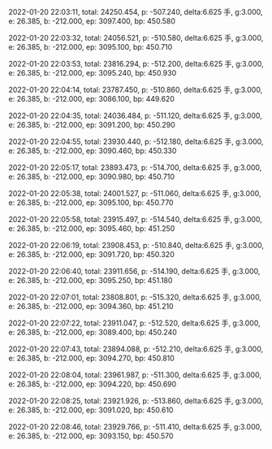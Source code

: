 2022-01-20 22:03:11, total: 24250.454, p: -507.240, delta:6.625 手, g:3.000, e: 26.385, b: -212.000, ep: 3097.400, bp: 450.580

2022-01-20 22:03:32, total: 24056.521, p: -510.580, delta:6.625 手, g:3.000, e: 26.385, b: -212.000, ep: 3095.100, bp: 450.710

2022-01-20 22:03:53, total: 23816.294, p: -512.200, delta:6.625 手, g:3.000, e: 26.385, b: -212.000, ep: 3095.240, bp: 450.930

2022-01-20 22:04:14, total: 23787.450, p: -510.860, delta:6.625 手, g:3.000, e: 26.385, b: -212.000, ep: 3086.100, bp: 449.620

2022-01-20 22:04:35, total: 24036.484, p: -511.120, delta:6.625 手, g:3.000, e: 26.385, b: -212.000, ep: 3091.200, bp: 450.290

2022-01-20 22:04:55, total: 23930.440, p: -512.180, delta:6.625 手, g:3.000, e: 26.385, b: -212.000, ep: 3090.460, bp: 450.330

2022-01-20 22:05:17, total: 23893.473, p: -514.700, delta:6.625 手, g:3.000, e: 26.385, b: -212.000, ep: 3090.980, bp: 450.710

2022-01-20 22:05:38, total: 24001.527, p: -511.060, delta:6.625 手, g:3.000, e: 26.385, b: -212.000, ep: 3095.100, bp: 450.770

2022-01-20 22:05:58, total: 23915.497, p: -514.540, delta:6.625 手, g:3.000, e: 26.385, b: -212.000, ep: 3095.460, bp: 451.250

2022-01-20 22:06:19, total: 23908.453, p: -510.840, delta:6.625 手, g:3.000, e: 26.385, b: -212.000, ep: 3091.720, bp: 450.320

2022-01-20 22:06:40, total: 23911.656, p: -514.190, delta:6.625 手, g:3.000, e: 26.385, b: -212.000, ep: 3095.250, bp: 451.180

2022-01-20 22:07:01, total: 23808.801, p: -515.320, delta:6.625 手, g:3.000, e: 26.385, b: -212.000, ep: 3094.360, bp: 451.210

2022-01-20 22:07:22, total: 23911.047, p: -512.520, delta:6.625 手, g:3.000, e: 26.385, b: -212.000, ep: 3089.400, bp: 450.240

2022-01-20 22:07:43, total: 23894.088, p: -512.210, delta:6.625 手, g:3.000, e: 26.385, b: -212.000, ep: 3094.270, bp: 450.810

2022-01-20 22:08:04, total: 23961.987, p: -511.300, delta:6.625 手, g:3.000, e: 26.385, b: -212.000, ep: 3094.220, bp: 450.690

2022-01-20 22:08:25, total: 23921.926, p: -513.860, delta:6.625 手, g:3.000, e: 26.385, b: -212.000, ep: 3091.020, bp: 450.610

2022-01-20 22:08:46, total: 23929.766, p: -511.410, delta:6.625 手, g:3.000, e: 26.385, b: -212.000, ep: 3093.150, bp: 450.570